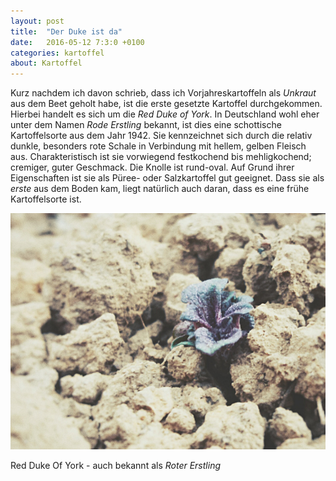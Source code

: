 ```yaml
---
layout: post
title:  "Der Duke ist da"
date:   2016-05-12 7:3:0 +0100
categories: kartoffel
about: Kartoffel
---
```


Kurz nachdem ich davon schrieb, dass ich Vorjahreskartoffeln als *Unkraut* aus dem Beet geholt habe, ist die erste gesetzte Kartoffel durchgekommen. Hierbei handelt es sich um die *Red Duke of York*. In Deutschland wohl eher unter dem Namen *Rode Erstling* bekannt, ist dies eine schottische Kartoffelsorte aus dem Jahr 1942. Sie kennzeichnet sich durch die relativ dunkle, besonders rote Schale in Verbindung mit hellem, gelben Fleisch aus. Charakteristisch ist sie vorwiegend festkochend bis mehligkochend; cremiger, guter Geschmack. Die Knolle ist rund-oval. Auf Grund ihrer Eigenschaften ist sie als Püree- oder Salzkartoffel gut geeignet. Dass sie als *erste* aus dem Boden kam, liegt natürlich auch daran, dass es eine frühe Kartoffelsorte ist.

<div class="post-image">
    <img src="/img/kartoffel_06.jpeg" alt="Kartoffel" />
    <p class="post-image-caption">Red Duke Of York - auch bekannt als <i>Roter Erstling</i></p>
</div>
